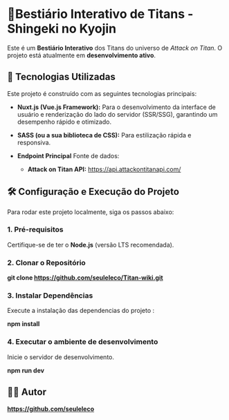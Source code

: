📖Bestiário Interativo de Titans - Shingeki no Kyojin
===================================================

Este é um **Bestiário Interativo** dos Titans do universo de _Attack on Titan_.
O projeto está atualmente em **desenvolvimento ativo**.

🚀 Tecnologias Utilizadas
-------------------------

Este projeto é construído com as seguintes tecnologias principais:

*   **Nuxt.js (Vue.js Framework):** Para o desenvolvimento da interface de usuário e renderização do lado do servidor (SSR/SSG), garantindo um desempenho rápido e otimizado.
    
*   **SASS (ou a sua biblioteca de CSS):** Para estilização rápida e responsiva.
  
*   **Endpoint Principal** Fonte de dados:
    
    *   **Attack on Titan API:** https://api.attackontitanapi.com/
        

🛠️ Configuração e Execução do Projeto
--------------------------------------

Para rodar este projeto localmente, siga os passos abaixo:

### 1\. Pré-requisitos

Certifique-se de ter o **Node.js** (versão LTS recomendada).

### 2\. Clonar o Repositório

<strong>git clone https://github.com/seuleleco/Titan-wiki.git</strong>
   

### 3\. Instalar Dependências

Execute a instalação das dependencias do projeto :

<strong>npm install</strong>  

### 4\. Executar o ambiente de desenvolvimento

Inicie o servidor de desenvolvimento.

 <strong>npm run dev</strong>


🧑‍💻 Autor
-----------

**https://github.com/seuleleco**
